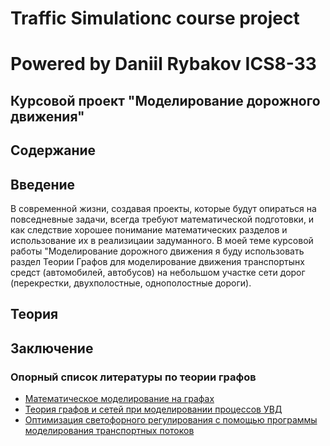 # Traffic Simulationc course project
# Powered by Daniil Rybakov ICS8-33
## Курсовой проект "Моделирование дорожного движения"
## Содержание
## Введение
В современной жизни, создавая проекты, которые будут опираться на повседневные задачи, всегда требуют математической подготовки, и как следствие хорошее понимание математических разделов и использование их в реализицаии задуманного. В моей теме курсовой работы "Моделирование дорожного движения я буду использовать раздел Теории Графов для моделирование движения транспортынх средст (автомобилей, автобусов) на небольшом участке сети дорог (перекрестки, двухполостные, однополостные дороги). 
## Теория 
## Заключение
### Опорный список литературы по теории графов
* [Математическое моделирование на графах](http://window.edu.ru/resource/223/75223/files/mmg.pdf)
* [Теория графов и сетей при моделировании процессов УВД](http://venec.ulstu.ru/lib/disk/2014/Karnauhov_3.pdf)
* [Оптимизация светофорного регулирования с помощью программы моделирования транспортных потоков](https://dspace.susu.ru/xmlui/bitstream/handle/0001.74/984/6.pdf?sequence=1&isAllowe)
